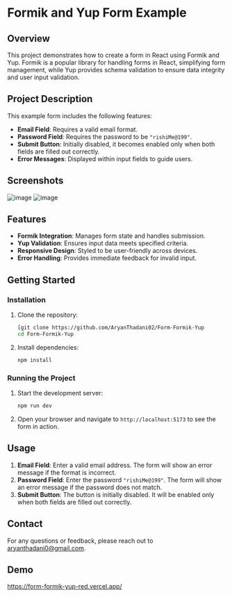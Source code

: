 # Formik and Yup Form Example

## Overview

This project demonstrates how to create a form in React using Formik and Yup. Formik is a popular library for handling forms in React, simplifying form management, while Yup provides schema validation to ensure data integrity and user input validation.

## Project Description

This example form includes the following features:
- **Email Field**: Requires a valid email format.
- **Password Field**: Requires the password to be `"rishiMe@199"`.
- **Submit Button**: Initially disabled, it becomes enabled only when both fields are filled out correctly.
- **Error Messages**: Displayed within input fields to guide users.

## Screenshots

![image](https://github.com/user-attachments/assets/f3c1e10c-47f6-4e57-9008-8addfb9587aa)
![image](https://github.com/user-attachments/assets/483926d5-d6c4-472d-a968-b0f12588ab92)


## Features

- **Formik Integration**: Manages form state and handles submission.
- **Yup Validation**: Ensures input data meets specified criteria.
- **Responsive Design**: Styled to be user-friendly across devices.
- **Error Handling**: Provides immediate feedback for invalid input.

## Getting Started

### Installation

1. Clone the repository:

    ```bash
    [git clone https://github.com/AryanThadani02/Form-Formik-Yup
    cd Form-Formik-Yup
    ```

2. Install dependencies:

    ```bash
    npm install
    ```

### Running the Project

1. Start the development server:

    ```bash
    npm run dev
    ```

2. Open your browser and navigate to `http://localhost:5173` to see the form in action.

## Usage

1. **Email Field**: Enter a valid email address. The form will show an error message if the format is incorrect.
2. **Password Field**: Enter the password `"rishiMe@199"`. The form will show an error message if the password does not match.
3. **Submit Button**: The button is initially disabled. It will be enabled only when both fields are filled out correctly.

## Contact

For any questions or feedback, please reach out to aryanthadani0@gmail.com.

## Demo

https://form-formik-yup-red.vercel.app/
